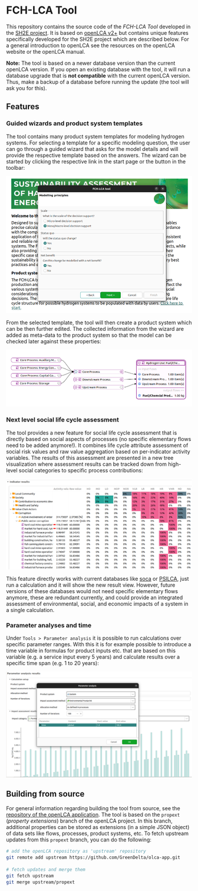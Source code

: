 # FCH-LCA Tool

This repository contains the source code of the _FCH-LCA Tool_ developed in the [SH2E project](https://sh2e.eu/project/). It is based on [openLCA v2+](https://openLCA.org) but contains unique features specifically developed for the SH2E project which are described below. For a general introduction to openLCA see the resources on the openLCA website or the openLCA manual.

**Note:** The tool is based on a newer database version than the current openLCA version. If you open an existing database with the tool, it will run a database upgrade that is **not compatible** with the current openLCA version. Thus, make a backup of a database before running the update (the tool will ask you for this).


## Features

### Guided wizards and product system templates

The tool contains many product system templates for modeling hydrogen systems. For selecting a template for a specific modeling question, the user can go through a guided wizard that asks for the model details and will provide the respective template based on the answers. The wizard can be started by clicking the respective link in the start page or the button in the toolbar:

![](./images/wizard.png)

From the selected template, the tool will then create a product system which can be then further edited. The collected information from the wizard are added as meta-data to the product system so that the model can be checked later against these properties:

![](./images/template.png)


### Next level social life cycle assessment

The tool provides a new feature for social life cycle assessment that is directly based on social aspects of processes (no specific elementary flows need to be added anymore!). It combines life cycle attribute assessment of social risk values and raw value aggregation based on per-indicator activity variables. The results of this assessment are presented in a new tree visualization where assessment results can be tracked down from high-level social categories to specific process contributions:

![](./images/slca.png)

This feature directly works with current databases like [soca](https://nexus.openlca.org/database/soca) or [PSILCA](https://nexus.openlca.org/database/PSILCA), just run a calculation and it will show the new result view. However, future versions of these databases would not need specific elementary flows anymore, these are redundant currently, and could provide an integrated assessment of environmental, social, and economic impacts of a system in a single calculation.


### Parameter analyses and time

Under `Tools > Parameter analysis` it is possible to run calculations over specific parameter ranges. With this it is for example possible to introduce a time variable in formulas for product inputs etc. that are based on this variable (e.g. a service input every 5 years) and calculate results over a specific time span (e.g. 1 to 20 years):

![](./images/parameters.png)


## Building from source

For general information regarding building the tool from source, see the [repository of the openLCA application](https://github.com/GreenDelta/olca-app). The tool is based on the `propext` (_property extensions_) branch of the openLCA project. In this branch, additional properties can be stored as extensions (in a simple JSON object) of data sets like flows, processes, product systems, etc. To fetch upstream updates from this `propext` branch, you can do the following:

```bash
# add the openLCA repository as 'upstream' repository
git remote add upstream https://github.com/GreenDelta/olca-app.git

# fetch updates and merge them
git fetch upstream
git merge upstream/propext
```
